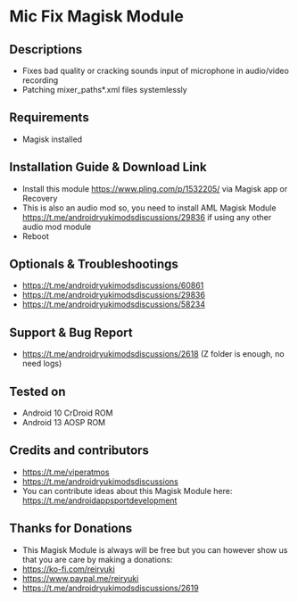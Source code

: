 # Mic Fix Magisk Module

## Descriptions
- Fixes bad quality or cracking sounds input of microphone in audio/video recording
- Patching mixer_paths*.xml files systemlessly

## Requirements
- Magisk installed

## Installation Guide & Download Link
- Install this module https://www.pling.com/p/1532205/ via Magisk app or Recovery
- This is also an audio mod so, you need to install AML Magisk Module https://t.me/androidryukimodsdiscussions/29836 if using any other audio mod module
- Reboot

## Optionals & Troubleshootings
- https://t.me/androidryukimodsdiscussions/60861
- https://t.me/androidryukimodsdiscussions/29836
- https://t.me/androidryukimodsdiscussions/58234

## Support & Bug Report
- https://t.me/androidryukimodsdiscussions/2618 (Z folder is enough, no need logs)

## Tested on
- Android 10 CrDroid ROM
- Android 13 AOSP ROM

## Credits and contributors
- https://t.me/viperatmos
- https://t.me/androidryukimodsdiscussions
- You can contribute ideas about this Magisk Module here: https://t.me/androidappsportdevelopment

## Thanks for Donations
- This Magisk Module is always will be free but you can however show us that you are care by making a donations:
- https://ko-fi.com/reiryuki
- https://www.paypal.me/reiryuki
- https://t.me/androidryukimodsdiscussions/2619


